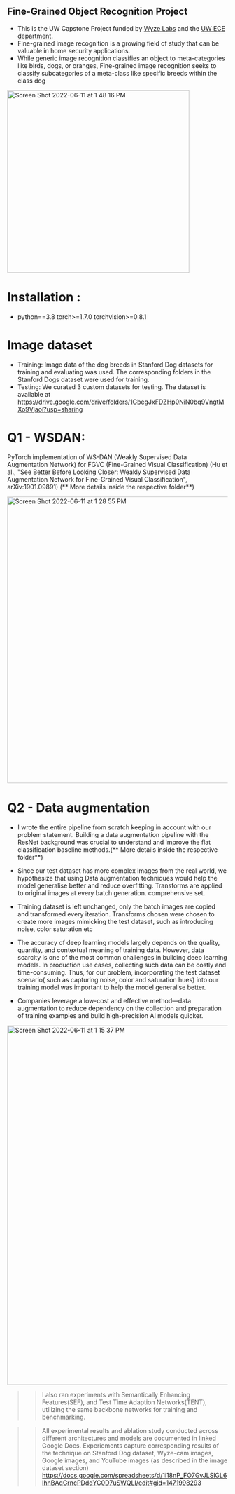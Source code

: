 ## Fine-Grained Object Recognition Project

- This is the UW Capstone Project funded by [Wyze Labs](https://www.wyze.com/) and the [UW ECE department](https://www.ece.uw.edu/). 
- Fine-grained image recognition is a growing field of study that can be valuable in home security applications.
- While generic image recognition classifies an object to meta-categories like birds, dogs, or oranges, Fine-grained image recognition seeks to classify subcategories of a meta-class like specific breeds within the class dog


<img width="416" alt="Screen Shot 2022-06-11 at 1 48 16 PM" src="https://user-images.githubusercontent.com/50242614/173204388-9a35c66f-c26c-4402-bb6e-89ed356e4fc7.png">


# Installation :  
- python==3.8 torch>=1.7.0 torchvision>=0.8.1

# Image dataset
- Training: Image data of the dog breeds in Stanford Dog datasets for training and evaluating was used. The corresponding folders in the Stanford Dogs dataset were used for training. 
- Testing: We curated 3 custom datasets for testing. The dataset is available at https://drive.google.com/drive/folders/1GbegJxFDZHp0NiN0bq9VngtMXo9Vjaoi?usp=sharing

# Q1 - WSDAN: 
PyTorch implementation of WS-DAN (Weakly Supervised Data Augmentation Network) for FGVC (Fine-Grained Visual Classification) (Hu et al., "See Better Before Looking Closer: Weakly Supervised Data Augmentation Network for Fine-Grained Visual Classification", arXiv:1901.09891)
(** More details inside the respective folder**)

<img width="654" alt="Screen Shot 2022-06-11 at 1 28 55 PM" src="https://user-images.githubusercontent.com/50242614/173204254-ebe07f5b-39d0-4e61-ac4b-0d7ac235dcbb.png">


# Q2 - Data augmentation
- I wrote the entire pipeline from scratch keeping in account with our problem statement. Building a data augmentation pipeline with the ResNet background was crucial to understand and improve the flat classification baseline methods.(** More details inside the respective folder**) 

 - Since our test dataset has more complex images from the real world, we hypothesize that using Data augmentation techniques would help the model generalise better and reduce overfitting.  Transforms are applied to original images at every batch generation. comprehensive set. 
- Training dataset is left unchanged, only the batch images are copied and transformed every iteration. Transforms chosen were chosen to create more images mimicking the test dataset, such as introducing noise, color saturation etc 

- The accuracy of deep learning models largely depends on the quality, quantity, and contextual meaning of training data. However, data scarcity is one of the most common challenges in building deep learning models. In production use cases, collecting such data can be costly and time-consuming. 
Thus, for our problem, incorporating the test dataset scenario( such as capturing noise, color and saturation hues) into our training model was important to help the model generalise better. 

- Companies leverage a low-cost and effective method—data augmentation to reduce dependency on the collection and preparation of training examples and build high-precision AI models quicker.

<img width="820" alt="Screen Shot 2022-06-11 at 1 15 37 PM" src="https://user-images.githubusercontent.com/50242614/173203500-dde0cdcd-eb7f-4b2d-8456-6de0dcef714c.png">

 >> I also ran experiments with Semantically Enhancing Features(SEF), and Test Time Adaption Networks(TENT), utilizing the same backbone networks for training and benchmarking.  
 
   >>  All experimental results and ablation study conducted across different architectures and models are documented in linked Google Docs. Experiements capture corresponding results of the technique on Stanford Dog dataset, Wyze-cam images, Google images, and YouTube images (as described in the image dataset section) https://docs.google.com/spreadsheets/d/1i18nP_FO7GvJLSlGL6lhnBAqGrncPDddYC0D7uSWQLI/edit#gid=1471998293



